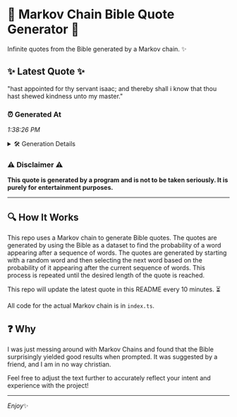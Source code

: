 # 📖 Markov Chain Bible Quote Generator 📖

Infinite quotes from the Bible generated by a Markov chain. ✨

## ✨ Latest Quote ✨
"hast appointed for thy servant isaac; and thereby shall i know that thou hast shewed kindness unto my master."

### ⏰ Generated At
*1:38:26 PM*

<details>
    <summary>🛠️ Generation Details</summary>
    <p>
        <strong>🌱 Seed:</strong> hast<br>
        <strong>🔄 Iterations:</strong> 18<br>
        <strong>📜 Context History:</strong><br>[ hast ]: appointed<br>[ hast, appointed ]: for<br>[ hast, appointed, for ]: thy<br>[ hast, appointed, for, thy ]: servant<br>[ hast, appointed, for, thy, servant ]: isaac;<br>[ hast, appointed, for, thy, servant, isaac; ]: and<br>[ appointed, for, thy, servant, isaac;, and ]: thereby<br>[ for, thy, servant, isaac;, and, thereby ]: shall<br>[ thy, servant, isaac;, and, thereby, shall ]: i<br>[ servant, isaac;, and, thereby, shall, i ]: know<br>[ isaac;, and, thereby, shall, i, know ]: that<br>[ and, thereby, shall, i, know, that ]: thou<br>[ thereby, shall, i, know, that, thou ]: hast<br>[ shall, i, know, that, thou, hast ]: shewed<br>[ i, know, that, thou, hast, shewed ]: kindness<br>[ know, that, thou, hast, shewed, kindness ]: unto<br>[ that, thou, hast, shewed, kindness, unto ]: my<br>[ thou, hast, shewed, kindness, unto, my ]: master.<br>
    </p>
</details>

### ⚠️ Disclaimer ⚠️
**This quote is generated by a program and is not to be taken seriously. It is purely for entertainment purposes.**

---

## 🔍 How It Works

This repo uses a Markov chain to generate Bible quotes. The quotes are generated by using the Bible as a dataset to find the probability of a word appearing after a sequence of words. The quotes are generated by starting with a random word and then selecting the next word based on the probability of it appearing after the current sequence of words. This process is repeated until the desired length of the quote is reached.

This repo will update the latest quote in this README every 10 minutes. ⏳

All code for the actual Markov chain is in `index.ts`.

## ❓ Why

I was just messing around with Markov Chains and found that the Bible surprisingly yielded good results when prompted. 
It was suggested by a friend, and I am in no way christian.

Feel free to adjust the text further to accurately reflect your intent and experience with the project!

---

*Enjoy*✨
